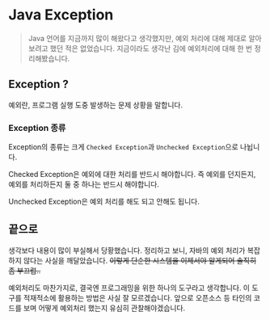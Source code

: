# Java Exception

> Java 언어를 지금까지 많이 해왔다고 생각했지만, 예외 처리에 대해 제대로 알아보려고 했던 적은 없었습니다. 지금이라도 생각난 김에 예외처리에 대해 한 번 정리해봤습니다.

## Exception ?

예외란, 프로그램 실행 도중 발생하는 문제 상황을 말합니다. 

### Exception 종류

Exception의 종류는 크게 `Checked Exception`과 `Unchecked Exception`으로 나뉩니다. 

Checked Exception은 예외에 대한 처리를 반드시 해야합니다. 즉 예외를 던지든지, 예외를 처리하든지 둘 중 하나는 반드시 해야합니다.

Unchecked Exception은 예외 처리를 해도 되고 안해도 됩니다.


## 끝으로

생각보다 내용이 많이 부실해서 당황했습니다. 정리하고 보니, 자바의 예외 처리가 복잡하지 않다는 사실을 깨달았습니다. ~~이렇게 단순한 시스템을 이제서야 알게되어 솔직히 좀 부끄럽..~~

예외처리도 마찬가지로, 결국엔 프로그래밍을 위한 하나의 도구라고 생각합니다. 이 도구를 적재적소에 활용하는 방법은 사실 잘 모르겠습니다. 앞으로 오픈소스 등 타인의 코드를 보며 어떻게 예외처리 했는지 유심히 관찰해야겠습니다.
